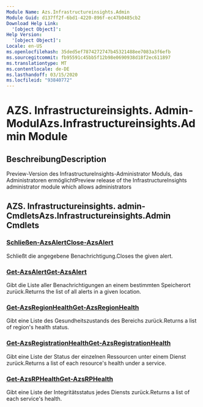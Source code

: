 ```yaml
---
Module Name: Azs.Infrastructureinsights.Admin
Module Guid: d137ff2f-6bd1-4220-896f-ec47b0485cb2
Download Help Link:
  '[object Object]': 
Help Version:
  '[object Object]': 
Locale: en-US
ms.openlocfilehash: 35ded5ef7874272747b45321488ee7083a3f6efb
ms.sourcegitcommit: fb95591c45bb5f12b98e0690938d18f2ec611897
ms.translationtype: MT
ms.contentlocale: de-DE
ms.lasthandoff: 03/15/2020
ms.locfileid: "93840772"
---
```

# <span data-ttu-id="32b52-101">AZS. Infrastructureinsights. Admin-Modul</span><span class="sxs-lookup"><span data-stu-id="32b52-101">Azs.Infrastructureinsights.Admin Module</span></span>
## <span data-ttu-id="32b52-102">Beschreibung</span><span class="sxs-lookup"><span data-stu-id="32b52-102">Description</span></span>
<span data-ttu-id="32b52-103">Preview-Version des InfrastructureInsights-Administrator Moduls, das Administratoren ermöglicht</span><span class="sxs-lookup"><span data-stu-id="32b52-103">Preview release of the InfrastructureInsights administrator module which allows administrators</span></span>  

## <span data-ttu-id="32b52-104">AZS. Infrastructureinsights. admin-Cmdlets</span><span class="sxs-lookup"><span data-stu-id="32b52-104">Azs.Infrastructureinsights.Admin Cmdlets</span></span>
### [<span data-ttu-id="32b52-105">Schließen-AzsAlert</span><span class="sxs-lookup"><span data-stu-id="32b52-105">Close-AzsAlert</span></span>](Close-AzsAlert.md)
<span data-ttu-id="32b52-106">Schließt die angegebene Benachrichtigung.</span><span class="sxs-lookup"><span data-stu-id="32b52-106">Closes the given alert.</span></span>

### [<span data-ttu-id="32b52-107">Get-AzsAlert</span><span class="sxs-lookup"><span data-stu-id="32b52-107">Get-AzsAlert</span></span>](Get-AzsAlert.md)
<span data-ttu-id="32b52-108">Gibt die Liste aller Benachrichtigungen an einem bestimmten Speicherort zurück.</span><span class="sxs-lookup"><span data-stu-id="32b52-108">Returns the list of all alerts in a given location.</span></span>

### [<span data-ttu-id="32b52-109">Get-AzsRegionHealth</span><span class="sxs-lookup"><span data-stu-id="32b52-109">Get-AzsRegionHealth</span></span>](Get-AzsRegionHealth.md)
<span data-ttu-id="32b52-110">Gibt eine Liste des Gesundheitszustands des Bereichs zurück.</span><span class="sxs-lookup"><span data-stu-id="32b52-110">Returns a list of region's health status.</span></span>

### [<span data-ttu-id="32b52-111">Get-AzsRegistrationHealth</span><span class="sxs-lookup"><span data-stu-id="32b52-111">Get-AzsRegistrationHealth</span></span>](Get-AzsRegistrationHealth.md)
<span data-ttu-id="32b52-112">Gibt eine Liste der Status der einzelnen Ressourcen unter einem Dienst zurück.</span><span class="sxs-lookup"><span data-stu-id="32b52-112">Returns a list of each resource's health under a service.</span></span>

### [<span data-ttu-id="32b52-113">Get-AzsRPHealth</span><span class="sxs-lookup"><span data-stu-id="32b52-113">Get-AzsRPHealth</span></span>](Get-AzsRPHealth.md)
<span data-ttu-id="32b52-114">Gibt eine Liste der Integritätsstatus jedes Diensts zurück.</span><span class="sxs-lookup"><span data-stu-id="32b52-114">Returns a list of each service's health.</span></span>


